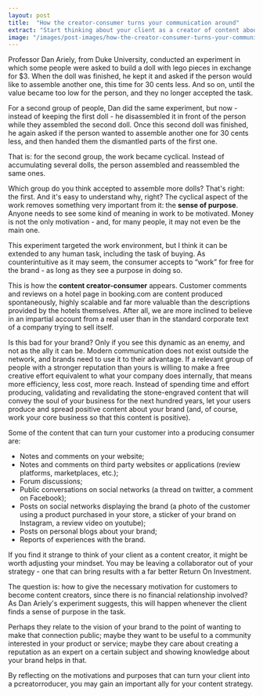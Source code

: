 ```yaml
---
layout: post
title:  "How the creator-consumer turns your communication around"
extract: "Start thinking about your client as a creator of content about your brand and bring a collaborator with zero cost, great motivation, and the ability to scale."
image: "/images/post-images/how-the-creator-consumer-turns-your-communication-around.jpg"
---
```


Professor Dan Ariely, from Duke University, conducted an experiment in which some people were asked to build a doll with lego pieces in exchange for $3. When the doll was finished, he kept it and asked if the person would like to assemble another one, this time for 30 cents less. And so on, until the value became too low for the person, and they no longer accepted the task. 

For a second group of people, Dan did the same experiment, but now - instead of keeping the first doll - he disassembled it in front of the person while they assembled the second doll. Once this second doll was finished, he again asked if the person wanted to assemble another one for 30 cents less, and then handed them the dismantled parts of the first one.

That is: for the second group, the work became cyclical. Instead of accumulating several dolls, the person assembled and reassembled the same ones.

Which group do you think accepted to assemble more dolls? That's right: the first. And it's easy to understand why, right? The cyclical aspect of the work removes something very important from it: the **sense of purpose**. Anyone needs to see some kind of meaning in work to be motivated. Money is not the only motivation - and, for many people, it may not even be the main one. 

This experiment targeted the work environment, but I think it can be extended to any human task, including the task of buying. As counterintuitive as it may seem, the consumer accepts to “work” for free for the brand - as long as they see a purpose in doing so.

This is how the **content creator-consumer** appears. Customer comments and reviews on a hotel page in booking.com are content produced spontaneously, highly scalable and far more valuable than the descriptions provided by the hotels themselves. After all, we are more inclined to believe in an impartial account from a real user than in the standard corporate text of a company trying to sell itself.

Is this bad for your brand? Only if you see this dynamic as an enemy, and not as the ally it can be. Modern communication does not exist outside the network, and brands need to use it to their advantage. If a relevant group of people with a stronger reputation than yours is willing to make a free creative effort equivalent to what your company does internally, that means more efficiency, less cost, more reach. Instead of spending time and effort producing, validating and revalidating the stone-engraved content that will convey the soul of your business for the next hundred years, let your users produce and spread positive content about your brand (and, of course, work your core business so that this content is positive).

Some of the content that can turn your customer into a producing consumer are:
- Notes and comments on your website;
- Notes and comments on third party websites or applications (review platforms, marketplaces, etc.);
- Forum discussions;
- Public conversations on social networks (a thread on twitter, a comment on Facebook);
- Posts on social networks displaying the brand (a photo of the customer using a product purchased in your store, a sticker of your brand on Instagram, a review video on youtube);
- Posts on personal blogs about your brand;
- Reports of experiences with the brand.

If you find it strange to think of your client as a content creator, it might be worth adjusting your mindset. You may be leaving a collaborator out of your strategy - one that can bring results with a far better Return On Investment.

The question is: how to give the necessary motivation for customers to become content creators, since there is no financial relationship involved? As Dan Ariely's experiment suggests, this will happen whenever the client finds a sense of purpose in the task. 

Perhaps they relate to the vision of your brand to the point of wanting to make that connection public; maybe they want to be useful to a community interested in your product or service; maybe they care about creating a reputation as an expert on a certain subject and showing knowledge about your brand helps in that.

By reflecting on the motivations and purposes that can turn your client into a pcreatorroducer, you may gain an important ally for your content strategy.